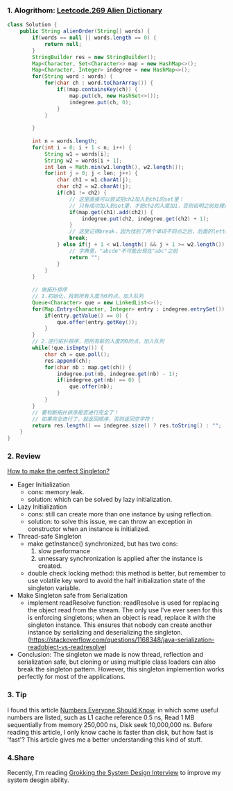 ### 1. Alogrithom: [Leetcode.269 Alien Dictionary](https://leetcode.com/problems/two-sum/description/)

```Java
class Solution {
    public String alienOrder(String[] words) {
        if(words == null || words.length == 0) {
            return null;
        }
        StringBuilder res = new StringBuilder();
        Map<Character, Set<Character>> map = new HashMap<>();
        Map<Character, Integer> indegree = new HashMap<>();
        for(String word : words) {
            for(char ch : word.toCharArray()) {
                if(!map.containsKey(ch)) {
                    map.put(ch, new HashSet<>());
                    indegree.put(ch, 0);
                }
            }
            
        }
        
        int n = words.length;
        for(int i = 0; i + 1 < n; i++) {
            String w1 = words[i];
            String w2 = words[i + 1];
            int len = Math.min(w1.length(), w2.length());
            for(int j = 0; j < len; j++) {
                char ch1 = w1.charAt(j);
                char ch2 = w2.charAt(j);
                if(ch1 != ch2) {
                    // 这里直接可以尝试把ch2加入到ch1的set里！
                    // 只有成功加入到set里，才把ch2的入度加1，否则说明之前处理过ch1->ch2这条边
                    if(map.get(ch1).add(ch2)) {
                        indegree.put(ch2, indegree.get(ch2) + 1);
                    }
                    // 这里记得break，因为找到了两个单词不同点之后，后面的letter就与顺序无关了！
                    break;
                } else if(j + 1 < w1.length() && j + 1 >= w2.length()) {
                    // 字典里，"abcde"不可能出现在"abc"之前
                    return "";
                }
            }
        }
               
        // 做拓扑排序
        // 1.初始化，找到所有入度为0的点，加入队列
        Queue<Character> que = new LinkedList<>();
        for(Map.Entry<Character, Integer> entry : indegree.entrySet()) {
            if(entry.getValue() == 0) {
                que.offer(entry.getKey());
            }
        }
        // 2.进行拓扑排序，把所有新的入度的0的点，加入队列
        while(!que.isEmpty()) {
            char ch = que.poll();
            res.append(ch);
            for(char nb : map.get(ch)) {
                indegree.put(nb, indegree.get(nb) - 1);
                if(indegree.get(nb) == 0) {
                    que.offer(nb);
                }
            }
        }
        // 要判断拓扑排序是否进行完全了！
        // 如果完全进行了，就返回顺序，否则返回空字符！
        return res.length() == indegree.size() ? res.toString() : "";
    }
}
```

### 2. Review

[How to make the perfect Singleton?](https://medium.com/exploring-code/how-to-make-the-perfect-singleton-de6b951dfdb0)

- Eager Initialization
	- cons: memory leak.
	- solution: which can be solved by lazy initialization.
- Lazy Initialization
	- cons: still can create more than one instance by using reflection. 
	- solution: to solve this issue, we can throw an exception in constructor when an instance is initialized.
- Thread-safe Singleton
	- make getInstance() synchronized, but has two cons:
		1. slow performance
		2. 	unnessary synchronization is applied after the instance is created.
	- double check locking method: this method is better, but remember to use volatile key word to avoid the half initialization state of the singleton variable.
- Make Singleton safe from Serialization
	- implement readResolve function: readResolve is used for replacing the object read from the stream. The only use I've ever seen for this is enforcing singletons; when an object is read, replace it with the singleton instance. This ensures that nobody can create another instance by serializing and deserializing the singleton.(https://stackoverflow.com/questions/1168348/java-serialization-readobject-vs-readresolve)
- Conclusion: The singleton we made is now thread, reflection and serialization safe, but cloning or using multiple class loaders can also break the singleton pattern. However, this singleton implemention works perfectly for most of the applications.

### 3. Tip
I found this article [Numbers Everyone Should Know](http://highscalability.com/blog/2009/2/18/numbers-everyone-should-know.html), in which some useful numbers are listed, such as L1 cache reference 0.5 ns, Read 1 MB sequentially from memory 250,000 ns, Disk seek 10,000,000 ns. Before reading this article, I only know cache is faster than disk, but how fast is 'fast'? This article gives me a better understanding this kind of stuff.


### 4.Share
Recently, I'm reading [Grokking the System Design Interview](https://www.educative.io/collection/5668639101419520/5649050225344512) to improve my system desgin ability.<br/>
